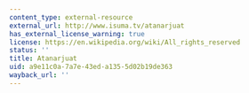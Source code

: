 ```yaml
---
content_type: external-resource
external_url: http://www.isuma.tv/atanarjuat
has_external_license_warning: true
license: https://en.wikipedia.org/wiki/All_rights_reserved
status: ''
title: Atanarjuat
uid: a9e11c0a-7a7e-43ed-a135-5d02b19de363
wayback_url: ''
---
```

